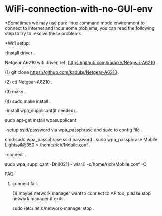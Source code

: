 # WiFi-connection-with-no-GUI-env

*Sometimes we may use pure linux command mode environment to connect to internet and incur some problems, you can read the following step to try to resolve these problems.

*Wifi setup:  

-Install driver . 

Netgear A6210 wifi driver, ref: https://github.com/kaduke/Netgear-A6210 . 

  (1) git clone https://github.com/kaduke/Netgear-A6210 . 

  (2) cd Netgear-A6210 . 

  (3) make . 

  (4) sudo make install . 


-install wpa_supplicant(if needed) . 

sudo apt-get install wpasupplicant

-setup ssid/password via wpa_passphrase and save to config file . 

  cmd:sudo wpa_passphrase ssid password . 
  sudo wpa_passphrase Mobile Lightsail@350 > /home/rich/Mobile.conf . 

-connect . 

  sudo wpa_supplicant -Dn80211 -iwlan0 -c/home/rich/Mobile.conf -C

FAQ:
1. connect fail.

    (1) maybe network manager want to connect to AP too, please stop network manager if exits.

    sudo /etc/init.d/network-manager stop . 

